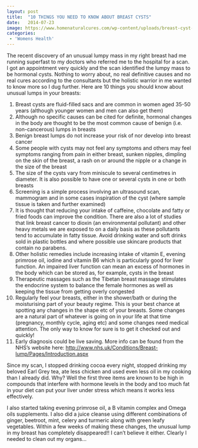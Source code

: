 ```yaml
---
layout: post
title:  "10 THINGS YOU NEED TO KNOW ABOUT BREAST CYSTS"
date:   2014-07-23
image: https://www.homenaturalcures.com/wp-content/uploads/breast-cyst-696x365.jpg
categories:
 - 'Womens Health'
---
```


The recent discovery of an unusual lumpy mass in my right breast had me running superfast to my doctors who referred me to the hospital for a scan.  I got an appointment very quickly and the scan identified the lumpy mass to be hormonal cysts. Nothing to worry about, no real definitive causes and no real cures according to the consultants but the holistic warrior in me wanted to know more so I dug further. Here are 10 things you should know about unusual lumps in your breasts:

1. Breast cysts are fluid-filled sacs and are common in women aged 35-50 years (although younger women and men can also get them)
1. Although no specific causes can be cited for definite, hormonal changes in the body are thought to be the most common cause of benign (i.e. non-cancerous) lumps in breasts
1. Benign breast lumps do not increase your risk of nor develop into breast cancer
1. Some people with cysts may not feel any symptoms and others may feel symptoms ranging from pain in either breast, sunken nipples, dimpling on the skin of the breast, a rash on or around the nipple or a change in the size of  the breast
1. The size of the cysts vary from miniscule to several centimetres in diameter. It is also possible to have one or several cysts in one or both breasts
1. Screening is a simple process involving an ultrasound scan, mammogram and in some cases inspiration of the cyst (where sample tissue is taken and further examined)
1. It is thought that reducing your intake of caffeine, chocolate and fatty or fried foods can improve the condition.  There are also a lot of studies that link breast cancer to dioxin (an environmental pollutant) and other heavy metals we are exposed to on a daily basis as these pollutants tend to accumulate in fatty tissue. Avoid drinking water and soft drinks sold in plastic bottles and where possible use skincare products that contain no parabens.
1. Other holistic remedies include increasing intake of vitamin E, evening primrose oil, iodine and vitamin B6 which is particularly good for liver function. An impaired liver function can mean an excess of hormones in the body which can be stored as, for example, cysts in the breast
1. Therapeutic massages such as the Tibetan breast massage stimulates the endocrine system to balance the female hormones as well as keeping the tissue from getting overly congested
1. Regularly feel your breasts, either in the shower/bath or during the moisturising part of your beauty regime. This is your best chance at spotting any changes in the shape etc of your breasts. Some changes are a natural part of whatever is going on in your life at that time (pregnancy, monthly cycle, aging etc) and some changes need medical attention. The only way to know for sure is to get it checked out and quickly!
2. Early diagnosis could be live saving.  More info can be found from the NHS’s website here:  http://www.nhs.uk/Conditions/Breast-lump/Pages/Introduction.aspx

Since my scan, I stopped drinking cocoa every night, stopped drinking my beloved Earl Grey tea, ate less chicken and used even less oil in my cooking than I already did.  Why? Well the first three items are known to be high in compounds that interfere with hormone levels in the body and too much fat in your diet can put your liver under stress which means it works less effectively.

I also started taking evening primrose oil, a B vitamin complex and Omega oils supplements.  I also did a juice cleanse using different combinations of ginger, beetroot, mint, celery and turmeric along with green leafy vegetables.  Within a few weeks of making these changes, the unusual lump in my breast has completely disappeared!! I can’t believe it either. Clearly I needed to clean out my organs…